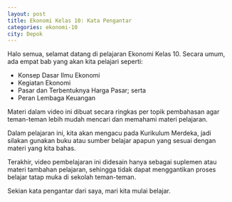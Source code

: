```yaml
---
layout: post
title: Ekonomi Kelas 10: Kata Pengantar
categories: ekonomi-10
city: Depok
---
```

Halo semua, selamat datang di pelajaran Ekonomi Kelas 10. Secara umum, ada empat bab yang akan kita pelajari seperti:

- Konsep Dasar Ilmu Ekonomi
- Kegiatan Ekonomi
- Pasar dan Terbentuknya Harga Pasar; serta
- Peran Lembaga Keuangan

Materi dalam video ini dibuat secara ringkas per topik pembahasan agar teman-teman lebih mudah mencari dan memahami materi pelajaran.

Dalam pelajaran ini, kita akan mengacu pada Kurikulum Merdeka, jadi silakan gunakan buku atau sumber belajar apapun yang sesuai dengan materi yang kita bahas. 

Terakhir, video pembelajaran ini didesain hanya sebagai suplemen atau materi tambahan pelajaran, sehingga tidak dapat menggantikan proses belajar tatap muka di sekolah teman-teman.

Sekian kata pengantar dari saya, mari kita mulai belajar.
